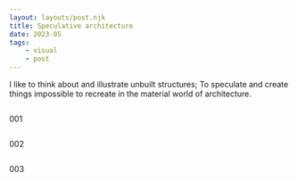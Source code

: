 ```yaml
---
layout: layouts/post.njk
title: Speculative architecture
date: 2023-05
tags: 
    - visual
    - post
---
```



<p class="text">
I like to think about and illustrate unbuilt structures; To speculate and create things impossible to recreate in the material world of architecture.
</p>

<div class="grid-container">
    <div class="grid-item">
        <img src="{{ '/assets/styles/img/Architecture-1.png' | url }}" alt=""/>
            <p>001</p>
    </div>
    <div class="grid-item">
        <img src="{{ '/assets/styles/img/Architecture-2.png' | url }}" alt=""/>
            <p>002</p>
    </div> 
</div>
<div class="grid-container">
    <div class="grid-item">
        <img src="{{ '/assets/styles/img/Architecture-3.png' | url }}" alt=""/>
            <p>003</p>
    </div> 
</div>

